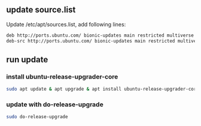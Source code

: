 ## update source.list

Update /etc/apt/sources.list, add following lines:

```bash
deb http://ports.ubuntu.com/ bionic-updates main restricted multiverse universe
deb-src http://ports.ubuntu.com/ bionic-updates main restricted multiverse universe
```

## run update

### install ubuntu-release-upgrader-core

```bash
sudo apt update & apt upgrade & apt install ubuntu-release-upgrader-core
```

### update with do-release-upgrade

```bash
sudo do-release-upgrade
```